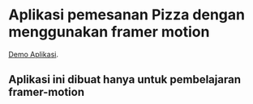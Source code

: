 # Aplikasi pemesanan Pizza dengan menggunakan framer motion

[Demo Aplikasi](https://toko-pizza.herokuapp.com/).

## Aplikasi ini dibuat hanya untuk pembelajaran framer-motion
